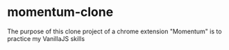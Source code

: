 # momentum-clone
The purpose of this clone project of a chrome extension "Momentum" is to practice my VanillaJS skills